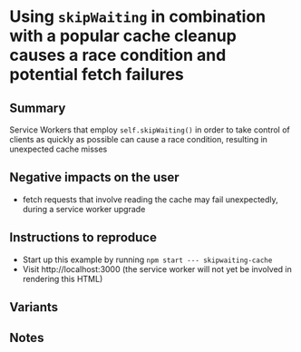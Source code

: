 # Using `skipWaiting` in combination with a popular cache cleanup causes a race condition and potential fetch failures

## Summary

Service Workers that employ `self.skipWaiting()` in order to take control of clients as quickly as possible can cause a race condition, resulting in unexpected cache misses

## Negative impacts on the user
* fetch requests that involve reading the cache may fail unexpectedly, during a service worker upgrade 

## Instructions to reproduce

* Start up this example by running `npm start --- skipwaiting-cache`
* Visit http://localhost:3000 (the service worker will not yet be involved in rendering this HTML)

## Variants

## Notes